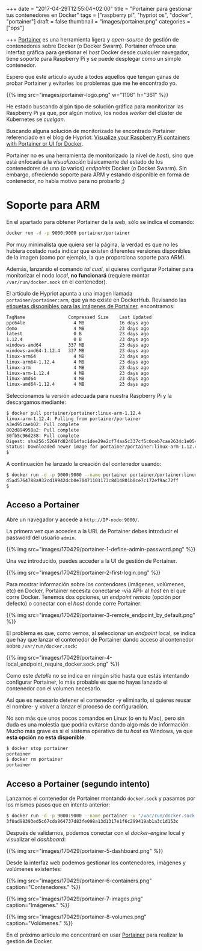 +++
date = "2017-04-29T12:55:04+02:00"
title = "Portainer para gestionar tus contenedores en Docker"
tags = ["raspberry pi", "hypriot os", "docker", "portainer"]
draft = false
thumbnail = "images/portainer.png"
categories = ["ops"]

+++
[Portainer](http://portainer.io/) es una herramienta ligera y _open-source_ de gestión de contenedores sobre Docker (o Docker Swarm). Portainer ofrece una interfaz gráfica para gestionar el _host_ Docker desde cualquier navegador, tiene soporte para Raspberry Pi y se puede desplegar como un simple contenedor.

Espero que este artículo ayude a todos aquellos que tengan ganas de probar Portainer y evitarles los problemas que me he encontrado yo.

<!--more-->
{{% img src="images/portainer-logo.png" w="1106" h="361" %}}

He estado buscando algún tipo de solución gráfica para monitorizar las Raspberry Pi ya que, por algún motivo, los nodos _worker_ del clúster de Kubernetes se _cuelgan_.

Buscando alguna solución de monitorizado he encontrado Portainer referenciado en el blog de Hypriot: [Visualize your Raspberry Pi containers with Portainer or UI for Docker](https://blog.hypriot.com/post/new-docker-ui-portainer/).	 

Portainer no es una herramienta de monitorizado (a nivel de _host_), sino que está enfocada a la _visualización_ básicamente del estado de los contenedores de uno (o varios) _endpoints_ Docker (o Docker Swarm). Sin embargo, ofreciendo soporte para ARM y estando disponible en forma de contenedor, no había motivo para no probarlo ;)

# Soporte para ARM

En el apartado para obtener Portainer de la web, sólo se indica el comando:

```sh
docker run -d -p 9000:9000 portainer/portainer
```

Por muy minimalista que quiera ser la página, la verdad es que no les hubiera costado nada indicar que existen diferentes versiones disponibles de la imagen (como por ejemplo, la que proporciona soporte para ARM).

Además, lanzando el comando _tal cual_, si quieres configurar Portainer para monitorizar el nodo _local_, **no funcionará** (requiere montar `/var/run/docker.sock` en el contenedor).

El artículo de Hypriot apunta a una imagen llamada `portainer/portainer:arm`, que ya no existe en DockerHub. Revisando las [etiquetas disponibles para las imágenes de Portainer](https://hub.docker.com/r/portainer/portainer/tags/), encontramos:

```sh
TagName                Compressed Size    Last Updated 
ppc64le                  4 MB             16 days ago
demo                     4 MB             23 days ago
latest                   0 B              23 days ago
1.12.4                   0 B              23 days ago
windows-amd64          337 MB             23 days ago
windows-amd64-1.12.4   337 MB             23 days ago
linux-arm64              4 MB             23 days ago
linux-arm64-1.12.4       4 MB             23 days ago
linux-arm                4 MB             23 days ago
linux-arm-1.12.4         4 MB             23 days ago
linux-amd64              4 MB             23 days ago
linux-amd64-1.12.4       4 MB             23 days ago
```

Seleccionamos la versión adecuada para nuestra Raspberry Pi y la descargamos mediante:

```sh
$ docker pull portainer/portainer:linux-arm-1.12.4
linux-arm-1.12.4: Pulling from portainer/portainer
a3ed95caeb02: Pull complete
802d894958a2: Pull complete
30fb5c96d238: Pull complete
Digest: sha256:5269fd824014fac1dee29e2cf74aa5c337cf5c0ceb7cae2634c1e054f5e2763f
Status: Downloaded newer image for portainer/portainer:linux-arm-1.12.4
$
```

A continuación he lanzado la creación del contenedor usando:

```sh
$ docker run -d -p 9000:9000 --name portainer portainer/portainer:linux-arm-1.12.4
d5ad5764788a932cd19942dcb0e70471101173c8d14801b0ce7c172ef9ac72ff
$
```

## Acceso a Portainer

Abre un navegador y accede a `http://IP-nodo:9000/`.

La primera vez que accedes a la URL de Portainer debes introducir el password del usuario `admin`.

{{% img src="images/170429/portainer-1-define-admin-password.png" %}}

Una vez introducido, puedes acceder a la UI de gestión de Portainer.

{{% img src="images/170429/portainer-2-first-login.png" %}}

Para mostrar información sobre los contendores (imágenes, volúmenes, etc) en Docker, Portainer necesita conectarse -vía API- al _host_ en el que corre Docker. Tenemos dos opciones, un _endpoint remoto_ (opción por defecto) o conectar con el _host_ donde corre Portainer:

{{% img src="images/170429/portainer-3-remote_endpoint_by_default.png" %}}

El problema es que, como vemos, al seleccionar un _endpoint_ local, se indica que hay que lanzar el contenedor de Portainer dando acceso al contenedor sobre `/var/run/docker.sock`:

{{% img src="images/170429/portainer-4-local_endpoint_require_docker.sock.png" %}}

Como este _detalle_ no se indica en ningún sitio hasta que estás intentando configurar Portainer, lo más probable es que no hayas lanzado el contenedor con el volumen necesario.

Así que es necesario detener el contenedor -y eliminarlo, si quieres reusar el nombre- y volver a lanzar el proceso de configuración.

No son más que unos pocos comandos en Linux (o en tu Mac), pero sin duda es una molestia que podría evitarse dando algo más de información. Mucho más grave es si el sistema operativo de tu _host_ es Windows, ya que **esta opción no está disponible**.

```sh
$ docker stop portainer
portainer
$ docker rm portainer
portainer
```

## Acceso a Portainer (segundo intento)

Lanzamos el contenedor de Portainer montando `docker.sock` y pasamos por los mismos pasos que en intento anterior:

```sh
$ docker run -d -p 9000:9000 --name portainer -v "/var/run/docker.sock:/var/run/docker.sock" portainer/portainer:linux-arm-1.12.4
3f0ad98393ed5c67cda864737d83fe098a13d1317e1f6c299419ab1a3c1d153c
```

Después de validarnos, podemos conectar con el _docker-engine_ local y visualizar el _dashboard_:

{{% img src="images/170429/portainer-5-dashboard.png" %}}

Desde la interfaz web podemos gestionar los contenedores, imágenes y volúmenes existentes:

{{% img src="images/170429/portainer-6-containers.png" caption="Contenedores." %}}

{{% img src="images/170429/portainer-7-images.png" caption="Imágenes." %}}

{{% img src="images/170429/portainer-8-volumes.png" caption="Volúmenes." %}}

En el próximo artículo me concentraré en usar [Portainer](/tags/portainer/) para realizar la gestión de Docker. 